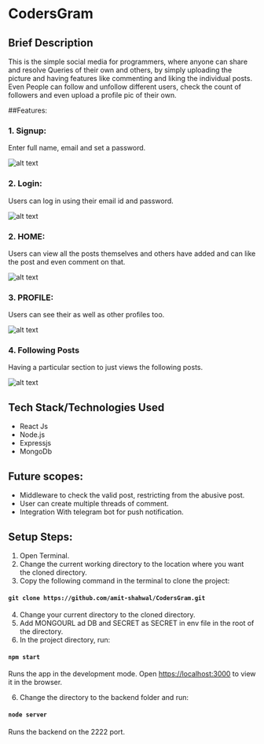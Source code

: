 # CodersGram

## Brief Description
This is the simple social media for programmers, where anyone can share and resolve Queries of their own and others, by simply uploading the picture and having features like commenting and liking the individual posts. Even People can follow and unfollow different users, check the count of followers and even upload a profile pic of their own. 

##Features:
### 1. Signup: 
Enter full name, email and set a password.

![alt text](https://i.ibb.co/FXr8LFt/LOGIN.jpg)

### 2. Login: 
Users can log in using their email id and password.

![alt text](https://i.ibb.co/Yt1scs6/SIGNUP.jpg)

### 2. HOME: 

Users can view all the posts themselves and others have added and can like the post and even comment on that.

![alt text](https://i.ibb.co/vHjwGv3/HOMEPAGE.jpg)

### 3. PROFILE:

Users can see their as well as other profiles too.

![alt text](https://i.ibb.co/nL6m8vR/profile.jpg)

### 4. Following Posts

Having a particular section to just views the following posts.

![alt text](https://i.ibb.co/yYVbRnx/following.jpg)

## Tech Stack/Technologies Used
* React Js
* Node.js
* Expressjs
* MongoDb

## Future scopes:
* Middleware to check the valid post, restricting from the abusive post.
* User can create multiple threads of comment.
* Integration With telegram bot for push notification.

## Setup Steps:
1. Open Terminal.
2. Change the current working directory to the location where you want the cloned directory.
3. Copy the following command in the terminal to clone the project:
#### `git clone https://github.com/amit-shahwal/CodersGram.git`
4. Change your current directory to the cloned directory.
6. Add MONGOURL ad DB and SECRET as SECRET in env file in the root of the directory.
7. In the project directory, run:
#### `npm start`
Runs the app in the development mode.
Open [https://localhost:3000](https://localhost:3000) to view it in the browser.

6. Change the directory to the backend folder and run:
#### `node server`
Runs the backend on the 2222 port.
